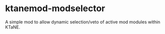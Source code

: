 # ktanemod-modselector
A simple mod to allow dynamic selection/veto of active mod modules within KTaNE.
